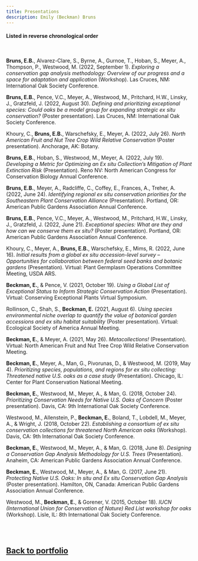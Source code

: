 ```yaml
---
title: Presentations
description: Emily (Beckman) Bruns
---
```


#### Listed in reverse chronological order

<br>

**Bruns, E.B.**, Alvarez-Clare, S., Byrne, A., Gurnoe, T., Hoban, S., Meyer, A., Thompson, P., Westwood, M. (2022, September 1). *Exploring a conservation gap analysis methodology: Overview of our progress and a space for adaptation and application* (Workshop). Las Cruces, NM: International Oak Society Conference.

**Bruns, E.B.**, Pence, V.C., Meyer, A., Westwood, M., Pritchard, H.W., Linsky, J., Gratzfeld, J. (2022, August 30). *Defining and prioritizing exceptional species: Could oaks be a model group for expanding strategic ex situ conservation?* (Poster presentation). Las Cruces, NM: International Oak Society Conference.

Khoury, C., **Bruns, E.B.**, Warschefsky, E., Meyer, A. (2022, July 26). *North American Fruit and Nut Tree Crop Wild Relative Conservation* (Poster presentation). Anchorage, AK: Botany.

**Bruns, E.B.**, Hoban, S., Westwood, M., Meyer, A. (2022, July 19). *Developing a Metric for Optimizing an Ex situ Collection’s Mitigation of Plant Extinction Risk* (Presentation). Reno NV: North American Congress for Conservation Biology Annual Conference.

**Bruns, E.B.**, Meyer, A., Radcliffe, C., Coffey, E., Frances, A., Treher, A. (2022, June 24). *Identifying regional ex situ conservation priorities for the Southeastern Plant Conservation Alliance* (Presentation). Portland, OR: American Public Gardens Association Annual Conference.

**Bruns, E.B.**, Pence, V.C., Meyer, A., Westwood, M., Pritchard, H.W., Linsky, J., Gratzfeld, J. (2022, June 21). *Exceptional species: What are they and how can we conserve them ex situ?* (Poster presentation). Portland, OR: American Public Gardens Association Annual Conference.

Khoury, C., Meyer, A., **Bruns, E.B.**, Warschefsky, E., Mims, R. (2022, June 16). *Initial results from a global ex situ accession-level survey – Opportunities for collaboration between federal seed banks and botanic gardens* (Presentation). Virtual: Plant Germplasm Operations Committee Meeting, USDA ARS.

**Beckman, E.**, & Pence, V. (2021, October 19). *Using a Global List of Exceptional Status to Inform Strategic Conservation Action* (Presentation). Virtual: Conserving Exceptional Plants Virtual Symposium.

Rollinson, C., Shah, S., **Beckman, E.** (2021, August 6). *Using species environmental niche overlap to quantify the value of botanical garden accessions and ex situ habitat suitability* (Poster presentation). Virtual: Ecological Society of America Annual Meeting.

**Beckman, E.**, & Meyer, A. (2021, May 26). *Metacollections!* (Presentation). Virtual: North American Fruit and Nut Tree Crop Wild Relative Conservation Meeting.

**Beckman, E.**, Meyer, A., Man, G., Pivorunas, D., & Westwood, M. (2019, May 4). *Prioritizing species, populations, and regions for ex situ collecting: Threatened native U.S. oaks as a case study* (Presentation). Chicago, IL: Center for Plant Conservation National Meeting.

**Beckman, E.**, Westwood, M., Meyer, A., & Man, G. (2018, October 24). *Prioritizing Conservation Needs for Native U.S. Oaks of Concern* (Poster presentation). Davis, CA: 9th International Oak Society Conference.

Westwood, M., Allenstein, P., **Beckman, E.**, Boland, T., Lobdell, M., Meyer, A., & Wright, J. (2018, October 22). *Establishing a consortium of ex situ conservation collections for threatened North American oaks* (Workshop). Davis, CA: 9th International Oak Society Conference.

**Beckman, E.**, Westwood, M., Meyer, A., & Man, G. (2018, June 8). *Designing a Conservation Gap Analysis Methodology for U.S. Trees* (Presentation). Anaheim, CA: American Public Gardens Association Annual Conference.

**Beckman, E.**, Westwood, M., Meyer, A., & Man, G. (2017, June 21). *Protecting Native U.S. Oaks: In situ and Ex situ Conservation Gap Analysis* (Poster presentation). Hamilton, ON, Canada: American Public Gardens Association Annual Conference. 

Westwood, M., **Beckman, E.**, & Gorener, V. (2015, October 18). *IUCN (International Union for Conservation of Nature) Red List workshop for oaks* (Workshop). Lisle, IL: 8th International Oak Society Conference.

<br>
<br>

## <a href="https://eb-bruns.github.io">Back to portfolio</a>

